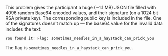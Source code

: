 This problem gives the participant a huge (~1.1 MB) JSON file filled with 4096 random Base64 encoded values, and their signature (on a 1024 bit RSA private key). The corresponding public key is included in the file. One of the signatures doesn't match up — the base64 value for the invalid data includes the text:

`You found it! Flag: sometimes_needles_in_a_haystack_can_prick_you`

The flag is `sometimes_needles_in_a_haystack_can_prick_you`.
